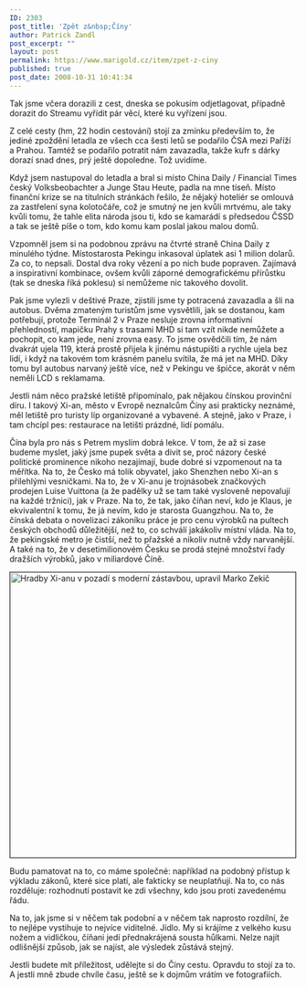 ```yaml
---
ID: 2303
post_title: 'Zpět z&nbsp;Číny'
author: Patrick Zandl
post_excerpt: ""
layout: post
permalink: https://www.marigold.cz/item/zpet-z-ciny
published: true
post_date: 2008-10-31 10:41:34
---
```

Tak jsme včera dorazili z cest, dneska se pokusím odjetlagovat, případně dorazit do Streamu vyřídit pár věcí, které ku vyřízení jsou. 

Z celé cesty (hm, 22 hodin cestování) stojí za zmínku především to, že jediné zpoždění letadla ze všech cca šesti letů se podařilo ČSA mezi Paříží a Prahou. Tamtéž se podařilo potratit nám zavazadla, takže kufr s dárky dorazí snad dnes, prý ještě dopoledne. Tož uvidíme. 

Když jsem nastupoval do letadla a bral si místo China Daily / Financial Times český Volksbeobachter a Junge Stau Heute, padla na mne tíseň. Místo finanční krize se na titulních stránkách řešilo, že nějaký hoteliér se omlouvá za zastřelení syna kolotočáře, což je smutný ne jen kvůli mrtvému, ale taky kvůli tomu, že tahle elita národa jsou ti, kdo se kamarádí s předsedou ČSSD a tak se ještě píše o tom, kdo komu kam poslal jakou malou domů. 

Vzpomněl jsem si na podobnou zprávu na čtvrté straně China Daily z minulého týdne. Místostarosta Pekingu inkasoval úplatek asi 1 milion dolarů. Za co, to nepsali. Dostal dva roky vězení a po nich bude popraven. Zajímavá a inspirativní kombinace, ovšem kvůli záporné demografickému přírůstku (tak se dneska říká poklesu) si nemůžeme nic takového dovolit. 

Pak jsme vylezli v deštivé Praze, zjistili jsme ty potracená zavazadla a šli na autobus. Dvěma zmateným turistům jsme vysvětlili, jak se dostanou, kam potřebují, protože Terminál 2 v Praze nesluje zrovna informativní přehledností, mapičku Prahy s trasami MHD si tam vzít nikde nemůžete a pochopit, co kam jede, není zrovna easy. To jsme osvědčili tím, že nám dvakrát ujela 119, která prostě přijela k jinému nástupišti a rychle ujela bez lidí, i když na takovém tom krásném panelu svítila, že má jet na MHD. Díky tomu byl autobus narvaný ještě více, než v Pekingu ve špičce, akorát v něm neměli LCD s reklamama. 

Jestli nám něco pražské letiště připomínalo, pak nějakou čínskou provinční díru. I takový Xi-an, město v Evropě neznalcům Číny asi prakticky neznámé, měl letiště pro turisty líp organizované a vybavené. A stejně, jako v Praze, i tam chcípl pes: restaurace na letišti prázdné, lidí pomálu. 

Čína byla pro nás s Petrem myslím dobrá lekce. V tom, že až si zase budeme myslet, jaký jsme pupek světa a divit se, proč názory české politické prominence nikoho nezajímají, bude dobré si vzpomenout na ta měřítka. Na to, že Česko má tolik obyvatel, jako Shenzhen nebo Xi-an s přilehlými vesničkami. Na to, že v Xi-anu je trojnásobek značkových prodejen Luise Vuittona (a že padělky už se tam také vysloveně nepovalují na každé tržnici), jak v Praze. Na to, že tak, jako číňan neví, kdo je Klaus, je ekvivalentní k tomu, že já nevím, kdo je starosta Guangzhou. Na to, že čínská debata o novelizaci zákoníku práce je pro cenu výrobků na pultech českých obchodů důležitější, než to, co schválí jakákoliv místní vláda. Na to, že pekingské metro je čistší, než to přažské a nikoliv nutně vždy narvanější. A také na to, že v desetimilionovém Česku se prodá stejné množství řady dražších výrobků, jako v miliardové Číně.  

<img src="http://www.marigold.cz/wp-content/uploads/dsc-0053-uprava.jpg" alt="Hradby Xi-anu v pozadí s moderní zástavbou, upravil Marko Zekič" border="1" width="500">

Budu pamatovat na to, co máme společné: například na podobný přístup k výkladu zákonů, které sice platí, ale fakticky se neuplatňují. Na to, co nás rozděluje: rozhodnutí postavit ke zdi všechny, kdo jsou proti zavedenému řádu. 

Na to, jak jsme si v něčem tak podobní a v něčem tak naprosto rozdílní, že to nejlépe vystihuje to nejvíce viditelné. Jídlo. My si krájíme z velkého kusu nožem a vidličkou, číňani jedí přednakrájená sousta hůlkami. Nelze najít odlišnější způsob, jak se najíst, ale výsledek zůstává stejný. 

Jestli budete mít příležitost, udělejte si do Číny cestu. Opravdu to stojí za to. A jestli mně zbude chvíle času, ještě se k dojmům vrátím ve fotografiích.